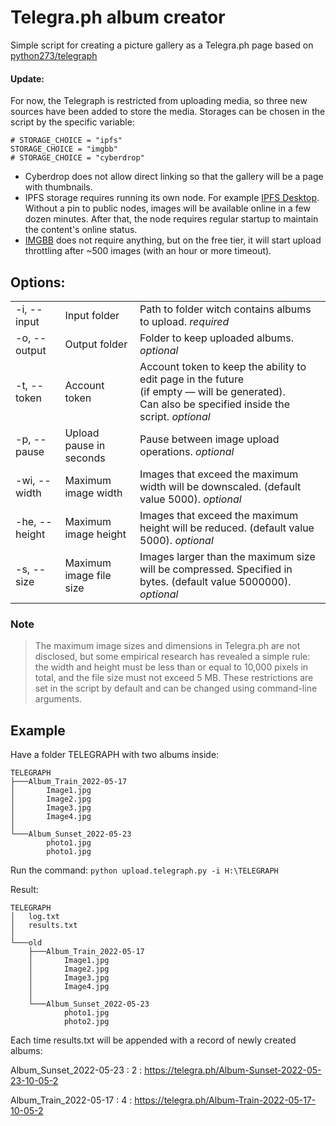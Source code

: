 # Telegra.ph album creator

Simple script for creating a picture gallery as a Telegra.ph page based on [python273/telegraph](https://github.com/python273/telegraph/releases/tag/v1.4.1)

#### Update:
For now, the Telegraph is restricted from uploading media, so three new sources have been added to store the media.
Storages can be chosen in the script by the specific variable:
```
# STORAGE_CHOICE = "ipfs"
STORAGE_CHOICE = "imgbb"
# STORAGE_CHOICE = "cyberdrop"
```
- Cyberdrop does not allow direct linking so that the gallery will be a page with thumbnails.
- IPFS storage requires running its own node. For example [IPFS Desktop](https://docs.ipfs.tech/how-to/desktop-app/#install-ipfs-desktop).
Without a pin to public nodes, images will be available online in a few dozen minutes. After that, the node requires regular startup to maintain the content's online status.
- [IMGBB](https://imgbb.com/) does not require anything, but on the free tier, it will start upload throttling after ~500 images (with an hour or more timeout).

## Options:

|  |  |  |
| --- | --- | --- |
| -i, --input | Input folder | Path to folder witch contains albums to upload. _required_ |
| -o, --output | Output folder | Folder to keep uploaded albums. _optional_ |
| -t, --token | Account token | Account token to keep the ability to edit page in the future<br/>(if empty — will be generated).<br/>Can also be specified inside the script. _optional_ |
| -p, --pause | Upload pause in seconds | Pause between image upload operations. _optional_ | 
| -wi, --width | Maximum image width | Images that exceed the maximum width will be downscaled. (default value 5000). _optional_ | 
| -he, --height | Maximum image height | Images that exceed the maximum height will be reduced. (default value 5000). _optional_ | 
| -s, --size | Maximum image file size | Images larger than the maximum size will be compressed. Specified in bytes. (default value 5000000). _optional_ | 


### Note
>The maximum image sizes and dimensions in Telegra.ph are not disclosed, but some empirical research has revealed a simple rule: the width and height must be less than or equal to 10,000 pixels in total, and the file size must not exceed 5 MB. These restrictions are set in the script by default and can be changed using command-line arguments.


## Example

Have a folder TELEGRAPH with two albums inside:
```
TELEGRAPH
├───Album_Train_2022-05-17
│       Image1.jpg
│       Image2.jpg
│       Image3.jpg
│       Image4.jpg
│
└───Album_Sunset_2022-05-23
        photo1.jpg
        photo1.jpg
```
Run the command:
`python upload.telegraph.py -i H:\TELEGRAPH`

Result:
```
TELEGRAPH
│   log.txt
│   results.txt
│
└───old
    ├───Album_Train_2022-05-17
    │       Image1.jpg
    │       Image2.jpg
    │       Image3.jpg
    │       Image4.jpg
    │
    └───Album_Sunset_2022-05-23
            photo1.jpg
            photo2.jpg
```

Each time results.txt will be appended with a record of newly created albums:

Album_Sunset_2022-05-23 : 2 : https://telegra.ph/Album-Sunset-2022-05-23-10-05-2

Album_Train_2022-05-17 : 4 : https://telegra.ph/Album-Train-2022-05-17-10-05-2


